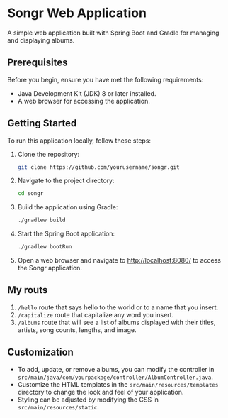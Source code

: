 # Songr Web Application

A simple web application built with Spring Boot and Gradle for managing and displaying albums.

## Prerequisites

Before you begin, ensure you have met the following requirements:

- Java Development Kit (JDK) 8 or later installed.
- A web browser for accessing the application.

## Getting Started

To run this application locally, follow these steps:

1. Clone the repository:

   ```bash
   git clone https://github.com/yourusername/songr.git
   ```

2. Navigate to the project directory:

   ```bash
   cd songr
   ```

3. Build the application using Gradle:

   ```bash
   ./gradlew build
   ```

4. Start the Spring Boot application:

   ```bash
   ./gradlew bootRun
   ```

5. Open a web browser and navigate to [http://localhost:8080/](http://localhost:8080/) to access the Songr application.


## My routs 
1. `/hello` route that says hello to the world or to a name that you insert.
2. `/capitalize` route that capitalize any word you insert.
3. `/albums` route that will see a list of albums displayed with their titles, artists, song counts, lengths, and image.


## Customization

- To add, update, or remove albums, you can modify the controller in `src/main/java/com/yourpackage/controller/AlbumController.java`.
- Customize the HTML templates in the `src/main/resources/templates` directory to change the look and feel of your application.
- Styling can be adjusted by modifying the CSS in `src/main/resources/static`.
